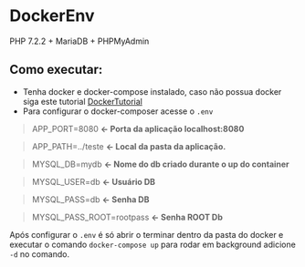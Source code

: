 # DockerEnv
PHP 7.2.2 + MariaDB + PHPMyAdmin

## Como executar:
* Tenha docker e docker-compose instalado, caso não possua docker siga este tutorial [DockerTutorial](https://docs.docker.com/install/)
* Para configurar o docker-composer acesse o `.env`


>APP_PORT=8080 __<- Porta da aplicação localhost:8080__

>APP_PATH=../teste __<- Local da pasta da aplicação.__

>MYSQL_DB=mydb __<- Nome do db criado durante o up do container__

>MYSQL_USER=db __<- Usuário DB__

>MYSQL_PASS=db __<- Senha DB__

>MYSQL_PASS_ROOT=rootpass __<- Senha ROOT Db__

Após configurar o `.env` é só abrir o terminar dentro da pasta do docker e executar o comando `docker-compose up` para rodar em background adicione `-d` no comando.
